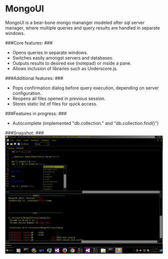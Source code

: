 MongoUI
=======

MongoUI is a bear-bone mongo mananger modeled after sql server manager, where multiple queries and query results are handled in separate windows.  

###Core features: ###

  - Opens queries in separate windows.
  - Switches easily amongst servers and databases.
  - Outputs results to desired exe (notepad) or inside a pane.
  - Allows inclusion of libraries such as Underscore.js.


###Additional features: ###

  - Pops confirmation dialog before query execution, depending on server configuration.</td></tr>
  - Reopens all files opened in previous session.</td></tr>
  - Stores static list of files for quick access.</td></tr>

###Features in progress: ###

  - Autocomplete (implemented "db.collection." and "db.collection.find()")

###Snapshot: ###
<img src="Images/AppSnapShot.jpg"></image>
